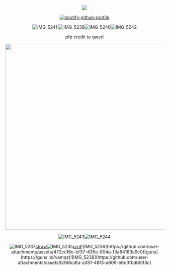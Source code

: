 <div align="center">
<img src="https://komarev.com/ghpvc/?username=vamqz&color=801A1F&style=plastic&label=ㅤhi&base=0"> 

[![spotify-github-profile](https://spotify-github-profile.kittinanx.com/api/view?uid=31p7k4lkdecbilvh5rthmgvkujm4&cover_image=true&theme=novatorem&show_offline=true&background_color=801a1f&interchange=true&bar_color_cover=false&bar_color=801a1f)](https://spotify-github-profile.kittinanx.com/api/view?uid=31p7k4lkdecbilvh5rthmgvkujm4&redirect=true)


![IMG_5241](https://github.com/user-attachments/assets/c8b2ce2a-e9e0-48ac-b931-e64daa82b147)
![IMG_5239](https://github.com/user-attachments/assets/db74dfde-928c-468a-9685-799aa49586bb)![IMG_5240](https://github.com/user-attachments/assets/09262497-6983-46b6-ac6e-1d835e19ff8e)![IMG_5242](https://github.com/user-attachments/assets/b7e5ef36-b7f7-4de7-ac68-6581858c9ddd)









pfp credit to [qwerl](https://x.com/___qwerl____?s=21)




<img width="590" src="https://github.com/user-attachments/assets/f465a97d-eeb8-40d0-9aef-5f8210c8d7ab"/>

 
 

![IMG_5243](https://github.com/user-attachments/assets/a2ea4152-707d-4701-904a-655ac0973e27)![IMG_5244](https://github.com/user-attachments/assets/304dd51e-c4a8-46a6-9fe5-0cb07b8f9684)




![IMG_5237](https://github.com/user-attachments/assets/e82ef7af-52e6-42aa-b502-2256f71b61a6)[straw](https://kira4.straw.page)![IMG_5235](https://github.com/user-attachments/assets/9d35e07b-04d1-4251-a1f2-2e93876edb68)[crrd](https://adm1rree.carrd.co/?)![IMG_5236](https://github.com/user-attachments/assets/472cc16e-bf37-435e-904a-f3a84183a9c0)[guns](https://guns.lol/vamqz)![IMG_5238](https://github.com/user-attachments/assets/b368cdfa-a351-48f3-a809-e6d3fbdb933c)





